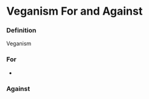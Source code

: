 Veganism For and Against
===========================

### Definition
Veganism 

### For
*
### Against
